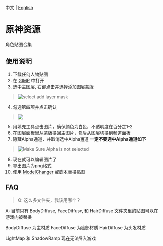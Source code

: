 中文 | [English](https://github.com/zeroruka/GI_Textures)
# 原神资源
角色贴图合集

## 使用说明
 1. 下载任何人物贴图
 2. 在 [GIMP](https://www.gimp.org/) 中打开
 3. 选中主图层, 右键点击并选择添加图层蒙版
>![select add layer mask](https://i.imgur.com/yHC66Fd_d.webp?maxwidth=760&fidelity=grand)
 4. 勾选第四项并点击确认
>![](https://i.imgur.com/6LelrEy_d.webp?maxwidth=760&fidelity=grand)
 5. 用填充工具点击图片，确保颜色为白色，不透明度在百分之1-2
 6. 在图层面板里从蒙版换回主图片，然后从图层切换到频道面板
 7. 隐藏Alpha通道，并取消选中Alpha通道
  **一定不要选中Alpha通道如下**
 >![Make Sure Alpha is not selected](https://i.imgur.com/2t5FcUP_d.webp?maxwidth=760&fidelity=grand)
 8. 现在就可以编辑图片了
 9. 导出图片为png格式
 10. 使用 [ModelChanger](https://github.com/portra400nc/ModelChanger) 或脚本替换贴图

## FAQ 
> Q: 这么多文件夹，我该用哪个？

A: 目前只有 BodyDiffuse, FaceDiffuse, 和 HairDiffuse 文件夹里的贴图可以在游戏内被替换

BodyDiffuse 为主材质
FaceDiffuse 为脸部材质
HairDiffuse 为头发材质

LightMap 和 ShadowRamp 现在无法导入游戏